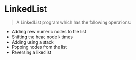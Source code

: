 # LinkedList

> A LinkedList program which has the following operations:
- Adding new numeric nodes to the list
- Shifting the head node k times
- Adding using a stack
- Popping nodes from the list
- Reversing a likedlist
